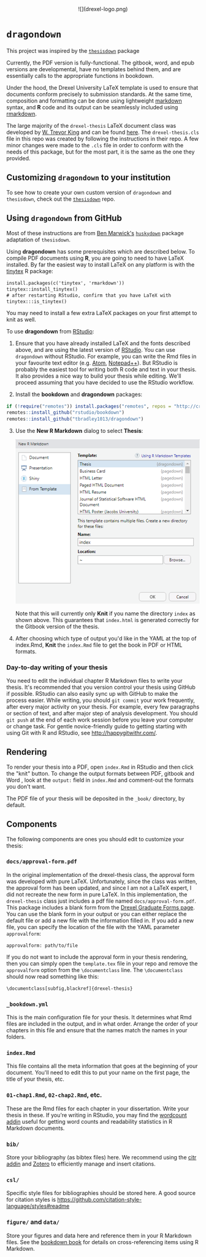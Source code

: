 <center>
![](drexel-logo.png)
</center>

# `dragondown`

This project was inspired by the [`thesisdown`](https://github.com/ismayc/thesisdown) package 

Currently, the PDF version is fully-functional.  The gitbook, word, and epub versions are developmental, have no templates behind them, and are essentially calls to the appropriate functions in bookdown.

Under the hood, the Drexel University LaTeX template is used to ensure that documents conform precisely to submission standards. At the same time, composition and formatting can be done using lightweight [markdown](https://rmarkdown.rstudio.com/authoring_basics.html) syntax, and **R** code and its output can be seamlessly included using [rmarkdown](https://rmarkdown.rstudio.com).

The large majority of the `drexel-thesis` LaTeX document class was developed by [W. Trevor King](https://github.com/wking) and can be found [here](https://github.com/DrexelPhysics/drexel-thesis). The `drexel-thesis.cls` file in this repo was created by following the instructions in their repo. A few minor changes were made to the `.cls` file in order to conform with the needs of this package, but for the most part, it is the same as the one they provided. 

## Customizing `dragondown` to your institution

To see how to create your own custom version of `dragondown` and `thesisdown`, check out the [`thesisdown`](https://github.com/ismayc/thesisdown) repo. 


## Using `dragondown` from GitHub

Most of these instructions are from [Ben Marwick's](https://github.com/benmarwick) [`huskydown`](https://github.com/benmarwick/huskydown) package adaptation of `thesisdown`.

Using **dragondown** has some prerequisites which are described below. To compile PDF documents using **R**, you are going to need to have LaTeX installed. By far the easiest way to install LaTeX on any platform is with the [tinytex](https://yihui.name/tinytex/) R package:

```{r}
install.packages(c('tinytex', 'rmarkdown'))
tinytex::install_tinytex()
# after restarting RStudio, confirm that you have LaTeX with 
tinytex:::is_tinytex() 
```

You may need to install a few extra LaTeX packages on your first attempt to knit as well. 

To use **dragondown** from [RStudio](http://www.rstudio.com/products/rstudio/download/):

1) Ensure that you have already installed LaTeX and the fonts described above, and are using the latest version of [RStudio](http://www.rstudio.com/products/rstudio/download/). You can use `dragondown` without RStudio. For example, you can write the Rmd files in your favourite text editor (e.g. [Atom](https://atom.io/), [Notepad++](https://notepad-plus-plus.org/)). But RStudio is probably the easiest tool for writing both R code and text in your thesis. It also provides a nice way to build your thesis while editing. We'll proceed assuming that you have decided to use the RStudio workflow.

2) Install the **bookdown** and **dragondown** packages: 

```r
if (!require("remotes")) install.packages("remotes", repos = "http://cran.rstudio.org")
remotes::install_github("rstudio/bookdown")
remotes::install_github("tbradley1013/dragondown")
```

3) Use the **New R Markdown** dialog to select **Thesis**:

    ![New R Markdown](thesis_rmd.png)

    Note that this will currently only **Knit** if you name the directory `index` as shown above. This guarantees that `index.html` is generated correctly for the Gitbook version of the thesis.

4) After choosing which type of output you'd like in the YAML at the top of index.Rmd, **Knit** the `index.Rmd` file to get the book in PDF or HTML formats.

### Day-to-day writing of your thesis 

You need to edit the individual chapter R Markdown files to write your thesis. It's recommended that you version control your thesis using GitHub if possible. RStudio can also easily sync up with GitHub to make the process easier. While writing, you should `git commit` your work frequently, after every major activity on your thesis. For example, every few paragraphs or section of text, and after major step of analysis development. You should `git push` at the end of each work session before you leave your computer or change task. For gentle novice-friendly guide to getting starting with using Git with R and RStudio, see <http://happygitwithr.com/>.

## Rendering

To render your thesis into a PDF, open `index.Rmd` in RStudio and then click the "knit" button. To change the output formats between PDF, gitbook and Word , look at the `output:` field in `index.Rmd` and comment-out the formats you don't want.

The PDF file of your thesis will be deposited in the `_book/` directory, by default.

## Components

The following components are ones you should edit to customize your thesis:

### `docs/approval-form.pdf`

In the original implementation of the drexel-thesis class, the approval form was developed with pure LaTeX. Unfortunately, since the class was written, the approval form has been updated, and since I am not a LaTeX expert, I did not recreate the new form in pure LaTeX. In this implementation, the `drexel-thesis` class just includes a pdf file named `docs/approval-form.pdf`. This package includes a blank form from the [Drexel Graduate Forms page](https://drexel.edu/graduatecollege/forms-policies/forms/). You can use the blank form in your output or you can either replace the default file or add a new file with the information filled in. If you add a new file, you can specify the location of the file with the YAML parameter `approvalform`:

```
approvalform: path/to/file
```

If you do not want to include the approval form in your thesis rendering, then you can simply open the `template.tex` file in your repo and remove the `approvalform` option from the `\documentclass` line. The `\documentclass` should now read something like this:

```
\documentclass[subfig,blackref]{drexel-thesis}
```

### `_bookdown.yml`

This is the main configuration file for your thesis. It determines what Rmd files are included in the output, and in what order. Arrange the order of your chapters in this file and ensure that the names match the names in your folders. 

### `index.Rmd`

This file contains all the meta information that goes at the beginning of your
document. You'll need to edit this to put your name on the first page, the title of your thesis, etc.

### `01-chap1.Rmd`, `02-chap2.Rmd`, etc.

These are the Rmd files for each chapter in your dissertation. Write your thesis in these. If you're writing in RStudio, you may find the [wordcount addin](https://github.com/benmarwick/wordcountaddin) useful for getting word counts and readability statistics in R Markdown documents.

### `bib/`

Store your bibliography (as bibtex files) here. We recommend using the [citr addin](https://github.com/crsh/citr) and [Zotero](https://www.zotero.org/) to efficiently manage and insert citations. 

### `csl/`

Specific style files for bibliographies should be stored here. A good source for
citation styles is https://github.com/citation-style-language/styles#readme

### `figure/` and `data/`

Store your figures and data here and reference them in your R Markdown files. See the [bookdown book](https://bookdown.org/yihui/bookdown/) for details on cross-referencing items using R Markdown.
